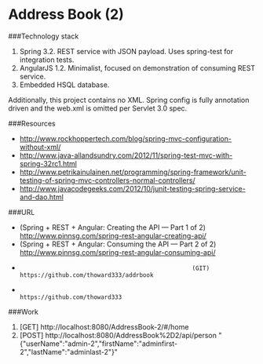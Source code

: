 Address Book (2)
========

###Technology stack

1. Spring 3.2. REST service with JSON payload. Uses spring-test for integration tests.
1. AngularJS 1.2. Minimalist, focused on demonstration of consuming REST service.
1. Embedded HSQL database.

Additionally, this project contains no XML. Spring config is fully annotation driven and the web.xml is omitted per Servlet 3.0 spec.

###Resources

* http://www.rockhoppertech.com/blog/spring-mvc-configuration-without-xml/
* http://www.java-allandsundry.com/2012/11/spring-test-mvc-with-spring-32rc1.html
* http://www.petrikainulainen.net/programming/spring-framework/unit-testing-of-spring-mvc-controllers-normal-controllers/
* http://www.javacodegeeks.com/2012/10/junit-testing-spring-service-and-dao.html


###URL

*  (Spring + REST + Angular: Creating the API — Part 1 of 2) http://www.pinnsg.com/spring-rest-angular-creating-api/
* (Spring + REST + Angular: Consuming the API — Part 2 of 2) http://www.pinnsg.com/spring-rest-angular-consuming-api/
*                                                      (GIT) https://github.com/thoward333/addrbook
*                                                            https://github.com/thoward333


###Work

1.  [GET] http://localhost:8080/AddressBook-2/#/home
2. [POST] http://localhost:8080/AddressBook%2D2/api/person
          "{"userName":"admin-2","firstName":"adminfirst-2","lastName":"adminlast-2"}"